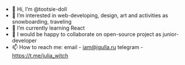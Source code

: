 - 👋 Hi, I’m @tootsie-doll
- 👀 I’m interested in web-developing, design, art and activities as snowboarding, traveling
- 🌱 I’m currently learning React
- 💞️ I would be happy to collaborate on open-source project as junior-developer 
- 📫 How to reach me: 
email - iam@jgulla.ru 
telegram - https://t.me/julia_witch
